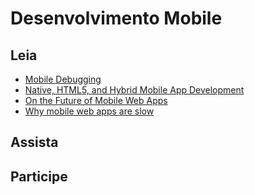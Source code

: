 # Desenvolvimento Mobile


## Leia
* [Mobile Debugging](https://speakerdeck.com/rem/mobile-debugging)
* [Native, HTML5, and Hybrid Mobile App Development](http://www.slideshare.net/zzeran/fowa-2012-native-html5-and-hybrid-mobile-app-development-reallife-experiences-eran-zinman)
* [On the Future of Mobile Web Apps](https://speakerdeck.com/sicross/on-the-future-of-mobile-web-apps)
* [Why mobile web apps are slow](http://sealedabstract.com/rants/why-mobile-web-apps-are-slow/)

## Assista

## Participe

